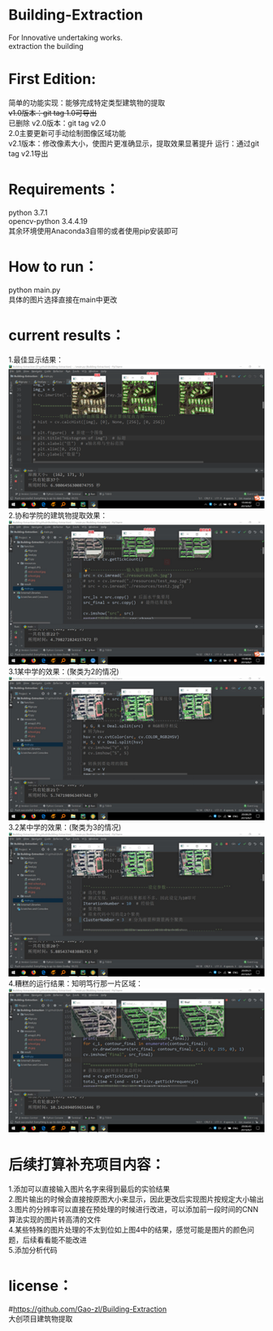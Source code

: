 # Building-Extraction
For Innovative undertaking works.  
extraction the building  
# First Edition:
简单的功能实现：能够完成特定类型建筑物的提取<br>
~~v1.0版本：git tag 1.0可导出<br>~~已删除
v2.0版本：git tag v2.0<br>
          2.0主要更新可手动绘制图像区域功能<br>
v2.1版本：修改像素大小，使图片更准确显示，提取效果显著提升
运行：通过git tag v2.1导出

# Requirements：
  python 3.7.1  
  opencv-python 3.4.4.19  
  其余环境使用Anaconda3自带的或者使用pip安装即可  
# How to run：
  python main.py  
  具体的图片选择直接在main中更改  
# current results：
1.最佳显示结果：
![image](https://github.com/Gao-zl/Building-Extraction/blob/master/result/result-amap2.png)  
2.协和学院的建筑物提取效果：
![image](https://github.com/Gao-zl/Building-Extraction/blob/master/result/result-xh.jpg)  
3.1某中学的效果：(聚类为2的情况)
![image](https://github.com/Gao-zl/Building-Extraction/blob/master/result/result-mid-school-2.jpg)  
3.2某中学的效果：(聚类为3的情况)
![image](https://github.com/Gao-zl/Building-Extraction/blob/master/result/result-mid-school-ClusterNumber-2.jpg)  
4.糟糕的运行结果：知明笃行那一片区域：
![image](https://github.com/Gao-zl/Building-Extraction/blob/master/result/result-bad-situation.jpg)  
# 后续打算补充项目内容：  
1.添加可以直接输入图片名字来得到最后的实验结果  
2.图片输出的时候会直接按原图大小来显示，因此更改后实现图片按规定大小输出  
3.图片的分辨率可以直接在预处理的时候进行改进，可以添加前一段时间的CNN算法实现的图片转高清的文件  
4.某些特殊的图片处理的不太到位如上图4中的结果，感觉可能是图片的颜色问题，后续看看能不能改进  
5.添加分析代码  
# license：
  #https://github.com/Gao-zl/Building-Extraction  
  大创项目建筑物提取
